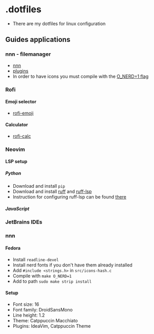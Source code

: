 # .dotfiles

- There are my dotfiles for linux configuration

## Guides applications

### nnn - filemanager

- [nnn](https://github.com/jarun/nnn/tree/master)
- [plugins](https://github.com/jarun/nnn/tree/master/plugins)
- In order to have icons you must compile with the [O_NERD=1 flag](https://github.com/jarun/nnn/wiki/Advanced-use-cases#to-enable-nerdfont-icons)

### Rofi

#### Emoji selector

- [rofi-emoji](https://github.com/Mange/rofi-emoji)

#### Calculator

- [rofi-calc](https://github.com/svenstaro/rofi-calc)

### Neovim

#### LSP setup

##### Python

- Download and install `pip`
- Download and install [ruff](https://github.com/astral-sh/ruff) and [ruff-lsp](https://github.com/astral-sh/ruff-lsp)
- Instruction for configuring ruff-lsp can be found [there](https://github.com/neovim/nvim-lspconfig/blob/master/doc/server_configurations.md#ruff_lsp)

##### JavaScript

### JetBrains IDEs

### nnn

#### Fedora

- Install `readline-devel`
- Install nerd fonts if you don't have them already installed
- Add `#include <strings.h>` in `src/icons-hash.c`
- Compile with `make O_NERD=1`
- Add to path `sudo make strip install`

#### Setup

- Font size: 16
- Font family: DroidSansMono
- Line height: 1.2
- Theme: Catppuccin Macchiato
- Plugins: IdeaVim, Catppuccin Theme


